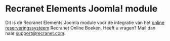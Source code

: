 # Recranet Elements Joomla! module
Dit is de Recranet Elements Joomla module voor de integratie van het [online reserveringssysteem](https://recranet.com/online-reserveringssysteem) Recranet Online Boeken. Heeft u vragen? Mail dan naar support@recranet.com.
